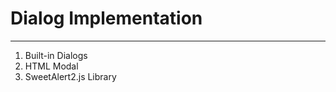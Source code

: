 # Dialog Implementation
_________________________
1. Built-in Dialogs
2. HTML Modal
3. SweetAlert2.js Library
